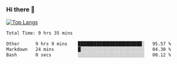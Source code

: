 ### Hi there 👋

[![Top Langs](https://github-readme-stats.vercel.app/api/top-langs/?username=Lslightly&layout=compact)](https://github.com/anuraghazra/github-readme-stats)

<!--START_SECTION:waka-->

```txt
Total Time: 9 hrs 35 mins

Other      9 hrs 9 mins    ████████████████████████░   95.57 %
Markdown   24 mins         █░░░░░░░░░░░░░░░░░░░░░░░░   04.30 %
Bash       0 secs          ░░░░░░░░░░░░░░░░░░░░░░░░░   00.12 %
```

<!--END_SECTION:waka-->

